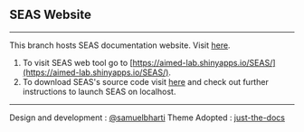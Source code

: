 ## SEAS Website

---
This branch hosts SEAS documentation website. Visit [here](https://aimed-uab.github.io/SEAS/). 

1. To visit SEAS web tool go to [https://aimed-lab.shinyapps.io/SEAS/](https://aimed-lab.shinyapps.io/SEAS/). 
2. To download SEAS's source code visit [here](https://github.com/aimed-uab/SEAS) and check out further instructions to launch SEAS on localhost.  

---


Design and development : [@samuelbharti](https://github.com/SamuelBharti)
Theme Adopted : [just-the-docs](https://github.com/pmarsceill/just-the-docs)



